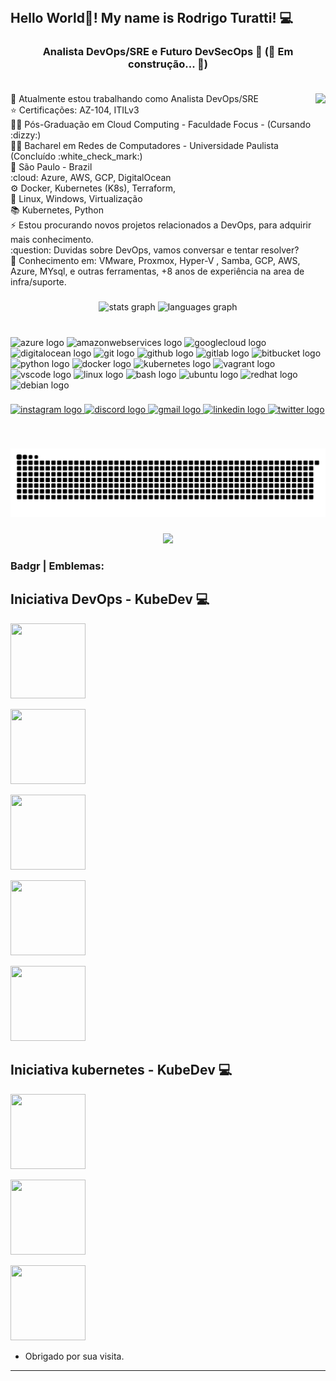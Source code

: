 <br clear="both">

<h2 align="left">Hello World👋! My name is Rodrigo Turatti! 💻</h2>
<h3 align="center">Analista DevOps/SRE e Futuro DevSecOps 🚀 (🚧 Em construção... 🚧)<br><br></h3>
<img align="right" height="180" src="https://www.contrastsecurity.com/hs-fs/hubfs/images/DevOps%20Solutions/devops-old-way.gif?width=1322&name=devops-old-way.gif"  />

<p align="left">
	💼 Atualmente estou trabalhando como Analista DevOps/SRE <br>
	⭐ Certificações: AZ-104, ITILv3 <br>
	👨‍🎓 Pós-Graduação em Cloud Computing - Faculdade Focus - (Cursando :dizzy:) <br>
	👨‍🎓 Bacharel em Redes de Computadores - Universidade Paulista (Concluído :white_check_mark:) <br>
	🏡 São Paulo - Brazil <br>
	:cloud: Azure, AWS, GCP, DigitalOcean <br>
	⚙️ Docker, Kubernetes (K8s), Terraform, <br>
	🐧 Linux, Windows, Virtualização <br>
	📚 Kubernetes, Python <br>
	⚡ Estou procurando novos projetos relacionados a DevOps, para adquirir mais conhecimento. <br>
	:question: Duvidas sobre DevOps, vamos conversar e tentar resolver? <br>
	🚩 Conhecimento em: VMware, Proxmox, Hyper-V , Samba, GCP, AWS, Azure, MYsql, e outras ferramentas, +8 anos de experiência na area de infra/suporte.
</p>

###

<div align="center">
  <img src="https://github-readme-stats.vercel.app/api?hide_title=false&hide_rank=false&show_icons=true&include_all_commits=true&count_private=true&disable_animations=false&theme=dracula&locale=en&hide_border=false&username=rturatti" height="150" alt="stats graph"  />
  <img src="https://github-readme-stats.vercel.app/api/top-langs?locale=en&hide_title=false&layout=compact&card_width=320&langs_count=5&theme=dracula&hide_border=false&username=rturatti" height="150" alt="languages graph"  />
</div>

###

<br clear="both">

<div align="left">
  <img src="https://cdn.jsdelivr.net/gh/devicons/devicon/icons/azure/azure-original.svg" height="30" width="45" alt="azure logo"  />
  <img src="https://cdn.jsdelivr.net/gh/devicons/devicon/icons/amazonwebservices/amazonwebservices-original.svg" height="30" width="45" alt="amazonwebservices logo"  />
  <img src="https://cdn.jsdelivr.net/gh/devicons/devicon/icons/googlecloud/googlecloud-original.svg" height="30" width="45" alt="googlecloud logo"  />
  <img src="https://cdn.jsdelivr.net/gh/devicons/devicon/icons/digitalocean/digitalocean-original.svg" height="30" width="45" alt="digitalocean logo"  />
  <img src="https://cdn.jsdelivr.net/gh/devicons/devicon/icons/git/git-original.svg" height="30" width="45" alt="git logo"  />
  <img src="https://cdn.jsdelivr.net/gh/devicons/devicon/icons/github/github-original.svg" height="30" width="45" alt="github logo"  />
  <img src="https://cdn.jsdelivr.net/gh/devicons/devicon/icons/gitlab/gitlab-original.svg" height="30" width="45" alt="gitlab logo"  />
  <img src="https://cdn.jsdelivr.net/gh/devicons/devicon/icons/bitbucket/bitbucket-original.svg" height="30" width="45" alt="bitbucket logo"  />
  <img src="https://cdn.jsdelivr.net/gh/devicons/devicon/icons/python/python-original.svg" height="30" width="45" alt="python logo"  />
  <img src="https://cdn.jsdelivr.net/gh/devicons/devicon/icons/docker/docker-original.svg" height="30" width="45" alt="docker logo"  />
  <img src="https://cdn.jsdelivr.net/gh/devicons/devicon/icons/kubernetes/kubernetes-plain.svg" height="30" width="45" alt="kubernetes logo"  />
  <img src="https://cdn.jsdelivr.net/gh/devicons/devicon/icons/vagrant/vagrant-original.svg" height="30" width="45" alt="vagrant logo"  />
  <img src="https://cdn.jsdelivr.net/gh/devicons/devicon/icons/vscode/vscode-original.svg" height="30" width="45" alt="vscode logo"  />
  <img src="https://cdn.jsdelivr.net/gh/devicons/devicon/icons/linux/linux-original.svg" height="30" width="45" alt="linux logo"  />
  <img src="https://cdn.jsdelivr.net/gh/devicons/devicon/icons/bash/bash-original.svg" height="30" width="45" alt="bash logo"  />
  <img src="https://cdn.jsdelivr.net/gh/devicons/devicon/icons/ubuntu/ubuntu-plain.svg" height="30" width="45" alt="ubuntu logo"  />
  <img src="https://cdn.jsdelivr.net/gh/devicons/devicon/icons/redhat/redhat-original.svg" height="30" width="45" alt="redhat logo"  />
  <img src="https://cdn.jsdelivr.net/gh/devicons/devicon/icons/debian/debian-original.svg" height="30" width="45" alt="debian logo"  />
</div>

###

<div align="left">
  <a href="https://www.instagram.com/rodrigoturatti_/" target="_blank">
    <img src="https://img.shields.io/static/v1?message=Instagram&logo=instagram&label=&color=E4405F&logoColor=white&labelColor=&style=for-the-badge" height="33" alt="instagram logo"  />
  </a>
  <a href="RodrigoTuratti#7522" target="_blank">
    <img src="https://img.shields.io/static/v1?message=Discord&logo=discord&label=&color=7289DA&logoColor=white&labelColor=&style=for-the-badge" height="33" alt="discord logo"  />
  </a>
  <a href="rodrigotup@gmail.com" target="_blank">
    <img src="https://img.shields.io/static/v1?message=Gmail&logo=gmail&label=&color=D14836&logoColor=white&labelColor=&style=for-the-badge" height="33" alt="gmail logo"  />
  </a>
  <a href="https://www.linkedin.com/in/rodrigoturatti/" target="_blank">
    <img src="https://img.shields.io/static/v1?message=LinkedIn&logo=linkedin&label=&color=0077B5&logoColor=white&labelColor=&style=for-the-badge" height="33" alt="linkedin logo"  />
  </a>
  <a href="https://twitter.com/RTurattix" target="_blank">
    <img src="https://img.shields.io/static/v1?message=Twitter&logo=twitter&label=&color=1DA1F2&logoColor=white&labelColor=&style=for-the-badge" height="33" alt="twitter logo"  />
  </a>
</div>

###

<div  ![Snake animation](https://github.com/phaelfp/phaelfp/blob/output/github-contribution-grid-snake.svg)
</div>

<br clear="both">

 ![Snake animation](https://github.com/phaelfp/phaelfp/blob/output/github-contribution-grid-snake.svg)

###

<div align="center">
  <img src="https://profile-counter.glitch.me/rturatti/count.svg?"  />
</div>

###

### Badgr | Emblemas:	
###
<h2 align="left">Iniciativa DevOps - KubeDev 💻</h2>
<div align="left">
<a href="https://api.badgr.io/public/assertions/LR40ZvESROSx60PW1OVHZw?identity__email=rodrigotup%40gmail.com"> 
	<img width="120px" height="120px" src="https://api.badgr.io/public/assertions/LR40ZvESROSx60PW1OVHZw/image" />
  </a>
	
<a href="https://api.badgr.io/public/assertions/uqHZV4ZZQd2Mufp4UzoLVg?identity__email=rodrigotup%40gmail.com"><img width="120px" height="120px" src="https://api.badgr.io/public/assertions/uqHZV4ZZQd2Mufp4UzoLVg/image">
	</a>
	
<a href="https://api.badgr.io/public/assertions/lEOxV37uQWaYFMIH6Ird3Q?identity__email=rodrigotup%40gmail.com"><img width="120px" height="120px" src="https://api.badgr.io/public/assertions/lEOxV37uQWaYFMIH6Ird3Q/image">
	</a>
	
<a href="https://api.badgr.io/public/assertions/bTsq0Wi0Samht4G4pAgTBw?identity__email=rodrigotup%40gmail.com"><img width="120px" height="120px" src="https://api.badgr.io/public/assertions/bTsq0Wi0Samht4G4pAgTBw/image">
	</a>	
	
<a href="https://api.badgr.io/public/assertions/oJloc5Y5TUSiday4WYduxw"><img width="120px" height="120px" src="https://api.badgr.io/public/assertions/oJloc5Y5TUSiday4WYduxw/image">
	</a>
</div>

<div align="left">
	<h2 align="left">Iniciativa kubernetes - KubeDev 💻</h2>
<a href="https://api.badgr.io/public/assertions/HBVOze11SL2iGQbRo9QNrw?identity__email=rodrigotup%40gmail.com"><img width="120px" height="120px" src="https://api.badgr.io/public/assertions/HBVOze11SL2iGQbRo9QNrw/image">
	</a>
 
<a href="https://api.badgr.io/public/assertions/VDPV_ULlRcOYPC3qfDQ8gg?identity__email=rodrigotup%40gmail.com"><img width="120px" height="120px" src="https://api.badgr.io/public/assertions/VDPV_ULlRcOYPC3qfDQ8gg/image">
	</a>
	
	
<a href="https://api.badgr.io/public/assertions/CCbGw7mWT1uD1AFSgYQoOg?identity__email=rodrigotup%40gmail.com"><img width="120px" height="120px" src="https://api.badgr.io/public/assertions/CCbGw7mWT1uD1AFSgYQoOg/image">
	</a>
</div> 
	
- Obrigado por sua visita.
----------------------------------------------------------------------------------
